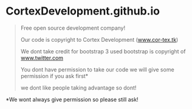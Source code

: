 # CortexDevelopment.github.io
>Free open source development company!
>
>Our code is copyright to Cortex Development (www.cor-tex.tk)
>
>We dont take credit for bootstrap 3 used
>bootstrap is copyright of www.twitter.com
>
>You dont have permission to take our code
>we will give some permission if you ask first*
>
>we dont like people taking advantage so dont!
>
>
>
*We wont always give permission so please still ask!
